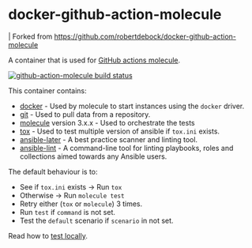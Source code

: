 # docker-github-action-molecule

| Forked from <https://github.com/robertdebock/docker-github-action-molecule>

A container that is used for [GitHub actions molecule](https://github.com/marketplace/actions/test-ansible-roles-with-molecule).

[![github-action-molecule build status](https://img.shields.io/docker/cloud/build/kitos9112/github-action-molecule.svg)](https://hub.docker.com/repository/docker/robertdebock/github-action-molecule)

This container contains:

- [docker](https://www.docker.com/) - Used by molecule to start instances using the `docker` driver.
- [git](https://git-scm.com/) - Used to pull data from a repository.
- [molecule](https://molecule.readthedocs.io/en/latest/) version 3.x.x - Used to orchestrate the tests
- [tox](https://tox.readthedocs.io/en/latest/) - Used to test multiple version of ansible if `tox.ini` exists.
- [ansible-later](https://ansible-later.geekdocs.de/usage/) - A best practice scanner and linting tool.
- [ansible-lint](https://ansible-lint.readthedocs.io/en/latest/usage.html/) - A command-line tool for linting playbooks, roles and collections aimed towards any Ansible users.

The default behaviour is to:

- See if `tox.ini` exists -> Run `tox`
- Otherwise -> Run `molecule test`
- Retry either (`tox` or `molecule`) 3 times.
- Run `test` if `command` is not set.
- Test the `default` scenario if `scenario` in not set.

Read how to [test locally](TESTING.md).
